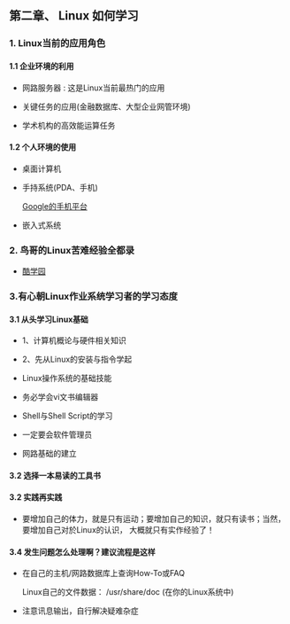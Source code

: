 ## 第二章、 Linux 如何学习

### 1. Linux当前的应用角色

#### 1.1 企业环境的利用

* 网路服务器 : 这是Linux当前最热门的应用

* 关键任务的应用(金融数据库、大型企业网管环境)

* 学术机构的高效能运算任务

#### 1.2 个人环境的使用

* 桌面计算机

* 手持系统(PDA、手机)

	[Google的手机平台](https://developers.google.com/android/)

* 嵌入式系统

### 2. 鸟哥的Linux苦难经验全都录

* [酷学园](ttp://www.study-area.org)

### 3.有心朝Linux作业系统学习者的学习态度

#### 3.1 从头学习Linux基础

* 1、计算机概论与硬件相关知识

* 2、先从Linux的安装与指令学起

* Linux操作系统的基础技能

* 务必学会vi文书编辑器

* Shell与Shell Script的学习

* 一定要会软件管理员

* 网路基础的建立

#### 3.2 选择一本易读的工具书

#### 3.2 实践再实践

* 要增加自己的体力，就是只有运动；要增加自己的知识，就只有读书；当然，要增加自己对於Linux的认识， 大概就只有实作经验了！

#### 3.4 发生问题怎么处理啊？建议流程是这样

* 在自己的主机/网路数据库上查询How-To或FAQ

	Linux自己的文件数据： /usr/share/doc (在你的Linux系统中)


* 注意讯息输出，自行解决疑难杂症

